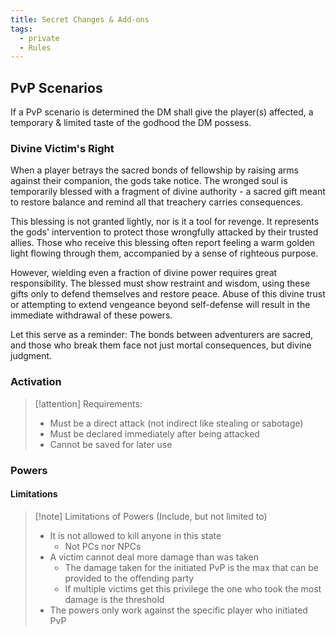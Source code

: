 ```yaml
---
title: Secret Changes & Add-ons
tags:
  - private
  - Rules
---
```

## PvP Scenarios

If a PvP scenario is determined the DM shall give the player(s) affected, a temporary & limited taste of the godhood the DM possess.

### Divine Victim's Right

When a player betrays the sacred bonds of fellowship by raising arms against their companion, the gods take notice. The wronged soul is temporarily blessed with a fragment of divine authority - a sacred gift meant to restore balance and remind all that treachery carries consequences.

This blessing is not granted lightly, nor is it a tool for revenge. It represents the gods' intervention to protect those wrongfully attacked by their trusted allies. Those who receive this blessing often report feeling a warm golden light flowing through them, accompanied by a sense of righteous purpose.

However, wielding even a fraction of divine power requires great responsibility. The blessed must show restraint and wisdom, using these gifts only to defend themselves and restore peace. Abuse of this divine trust or attempting to extend vengeance beyond self-defense will result in the immediate withdrawal of these powers.

Let this serve as a reminder: The bonds between adventurers are sacred, and those who break them face not just mortal consequences, but divine judgment.

### Activation

> [!attention] Requirements:
>- Must be a direct attack (not indirect like stealing or sabotage)
>- Must be declared immediately after being attacked
>- Cannot be saved for later use


### Powers

#### Limitations

> [!note] Limitations of Powers (Include, but not limited to)
> - It is not allowed to kill anyone in this state
> 	- Not PCs nor NPCs
> - A victim cannot deal more damage than was taken
> 	- The damage taken for the initiated PvP is the max that can be provided to the offending party
> 	- If multiple victims get this privilege the one who took the most damage is the threshold
> - The powers only work against the specific player who initiated PvP
